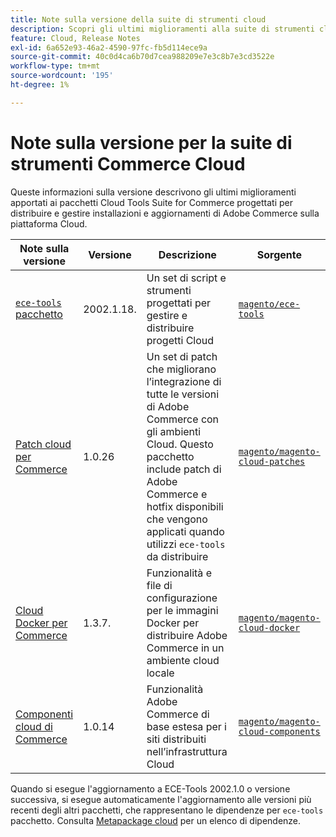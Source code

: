 ```yaml
---
title: Note sulla versione della suite di strumenti cloud
description: Scopri gli ultimi miglioramenti alla suite di strumenti cloud per Adobe Commerce.
feature: Cloud, Release Notes
exl-id: 6a652e93-46a2-4590-97fc-fb5d114ece9a
source-git-commit: 40c0d4ca6b70d7cea988209e7e3c8b7e3cd3522e
workflow-type: tm+mt
source-wordcount: '195'
ht-degree: 1%

---
```


# Note sulla versione per la suite di strumenti Commerce Cloud

Queste informazioni sulla versione descrivono gli ultimi miglioramenti apportati ai pacchetti Cloud Tools Suite for Commerce progettati per distribuire e gestire installazioni e aggiornamenti di Adobe Commerce sulla piattaforma Cloud.

| Note sulla versione | Versione | Descrizione | Sorgente |
| ----------------- |-----------| ---------------------------------------- | --------------------------- |
| [`ece-tools` pacchetto](ece-tools-package.md) | 2002.1.18. | Un set di script e strumenti progettati per gestire e distribuire progetti Cloud | [`magento/ece-tools`](https://github.com/magento/ece-tools/tree/2002.1) |
| [Patch cloud per Commerce](cloud-patches.md) | 1.0.26 | Un set di patch che migliorano l’integrazione di tutte le versioni di Adobe Commerce con gli ambienti Cloud. Questo pacchetto include patch di Adobe Commerce e hotfix disponibili che vengono applicati quando utilizzi `ece-tools` da distribuire | [`magento/magento-cloud-patches`](https://github.com/magento/magento-cloud-patches/tree/1.0.1) |
| [Cloud Docker per Commerce](cloud-docker.md) | 1.3.7. | Funzionalità e file di configurazione per le immagini Docker per distribuire Adobe Commerce in un ambiente cloud locale | [`magento/magento-cloud-docker`](https://github.com/magento/magento-cloud-docker/tree/1.0) |
| [Componenti cloud di Commerce](cloud-components.md) | 1.0.14 | Funzionalità Adobe Commerce di base estesa per i siti distribuiti nell’infrastruttura Cloud | [`magento/magento-cloud-components`](https://github.com/magento/magento-cloud-components/tree/1.0.2) |

Quando si esegue l&#39;aggiornamento a ECE-Tools 2002.1.0 o versione successiva, si esegue automaticamente l&#39;aggiornamento alle versioni più recenti degli altri pacchetti, che rappresentano le dipendenze per `ece-tools` pacchetto. Consulta [Metapackage cloud](../development/overview.md#cloud-metapackage) per un elenco di dipendenze.
